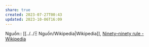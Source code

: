 ```yaml
---
share: true
created: 2023-07-27T00:43
updated: 2023-10-06T16:09
---
```

Nguồn:: [[../../Ξ Nguồn/Wikipedia|Wikipedia]], [Ninety–ninety rule - Wikipedia](https://en.wikipedia.org/wiki/Ninety–ninety_rule)
